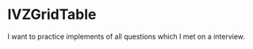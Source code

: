 IVZGridTable
============

I want to practice implements of all questions which I met on a interview.
